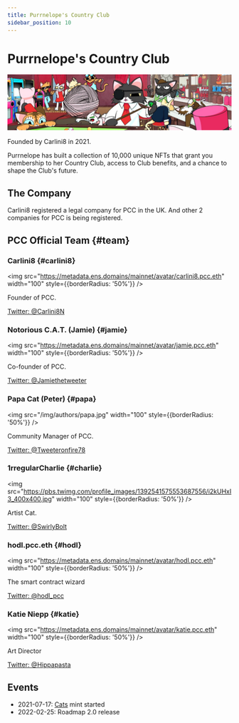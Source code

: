```yaml
---
title: Purrnelope's Country Club
sidebar_position: 10
---
```


# Purrnelope's Country Club

![](./assets/pcc.jpg)

Founded by Carlini8 in 2021.

Purrnelope has built a collection of 10,000 unique NFTs that grant you membership to her Country Club, access to Club benefits, and a chance to shape the Club's future.

## The Company

Carlini8 registered a legal company for PCC in the UK. And other 2 companies for PCC is being registered.

## PCC Official Team {#team}

### Carlini8 {#carlini8}

<img
src="https://metadata.ens.domains/mainnet/avatar/carlini8.pcc.eth"
width="100"
style={{borderRadius: '50%'}}
/>

Founder of PCC.

[Twitter: @Carlini8N](https://twitter.com/Carlini8N)

### Notorious C.A.T. (Jamie) {#jamie}

<img
src="https://metadata.ens.domains/mainnet/avatar/jamie.pcc.eth"
width="100"
style={{borderRadius: '50%'}}
/>

Co-founder of PCC.

[Twitter: @Jamiethetweeter](https://twitter.com/Jamiethetweeter)

### Papa Cat (Peter) {#papa}

<img
src="/img/authors/papa.jpg"
width="100"
style={{borderRadius: '50%'}}
/>

Community Manager of PCC.

[Twitter: @Tweeteronfire78](https://twitter.com/Tweeteronfire78)

### 1rregularCharlie {#charlie}

<img
src="https://pbs.twimg.com/profile_images/1392541575553687556/i2kUHxI3_400x400.jpg"
width="100"
style={{borderRadius: '50%'}}
/>

Artist Cat.

[Twitter: @SwirlyBolt](https://twitter.com/swirlybolt)

### hodl.pcc.eth {#hodl}

<img
src="https://metadata.ens.domains/mainnet/avatar/hodl.pcc.eth"
width="100"
style={{borderRadius: '50%'}}
/>

The smart contract wizard

[Twitter: @hodl_pcc](https://twitter.com/hodl_pcc)

### Katie Niepp {#katie}

<img
src="https://metadata.ens.domains/mainnet/avatar/katie.pcc.eth"
width="100"
style={{borderRadius: '50%'}}
/>

Art Director

[Twitter: @Hippapasta](https://twitter.com/Hippapasta)

## Events

- 2021-07-17: [Cats](../collections/cats/index.md) mint started
- 2022-02-25: Roadmap 2.0 release
